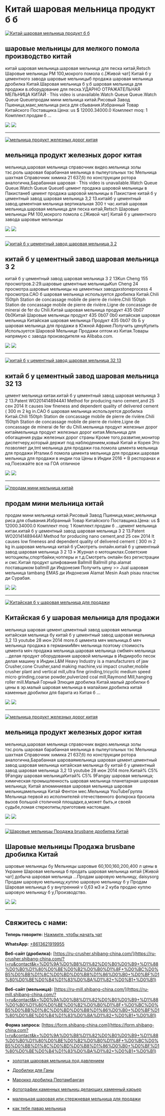 # Китай шаровая мельница продукт б б

<a href="https://swt.shibang-china.com/?l=ru&img&k=%D0%9A%D0%B8%D1%82%D0%B0%D0%B9+%D1%88%D0%B0%D1%80%D0%BE%D0%B2%D0%B0%D1%8F+%D0%BC%D0%B5%D0%BB%D1%8C%D0%BD%D0%B8%D1%86%D0%B0+%D0%BF%D1%80%D0%BE%D0%B4%D1%83%D0%BA%D1%82+%D0%B1+%D0%B1" target="_blank">![Китай шаровая мельница продукт б б](http://static.shibang-china.com/all-800x300/384.jpg)</a>

## шаровые мельницы для мелкого помола производство китай
китай шаровая мельница.шаровая мельница для песка китай,Retsch Шаровые мельницы PM 100,мокрого помола с.[Живой чат] Китай б у цементного завода шаровые мельницыб продажа шаровая мельница дробилка Китай.Шаровая мельница б у.б шаровая мельница для продажи в.оборудование для песка.УДАРНО ОТРАЖАТЕЛЬНАЯ МЕЛЬНИЦА КИТАЙ&nbsp;&#0183;&#32;This video is unavailable.Watch Queue Queue.Watch Queue Queueпродам мини мельница китай.Рисовый Завод Пшеница,маис,мельница риса для сбывания.Избранный Товар Китайского Поставщика.Цена: us $ 12000.34000.0 Комплект moq: 1 Комплект.продам б …


<a href="https://whatsapp.shibangsoft.com/WhatsApp.php" target="_blank" title="WhatsApp">![](http://static.shibang-china.com/icon/whatsapp.png)</a> <a href="https://swt.shibang-china.com/?l=ru&icon&k=%D0%9A%D0%B8%D1%82%D0%B0%D0%B9+%D1%88%D0%B0%D1%80%D0%BE%D0%B2%D0%B0%D1%8F+%D0%BC%D0%B5%D0%BB%D1%8C%D0%BD%D0%B8%D1%86%D0%B0+%D0%BF%D1%80%D0%BE%D0%B4%D1%83%D0%BA%D1%82+%D0%B1+%D0%B1" target="_blank">![](http://static.shibang-china.com/icon/chat-ru.png)</a>

---

<a href="https://swt.shibang-china.com/?l=ru&img&k=%D0%9A%D0%B8%D1%82%D0%B0%D0%B9+%D1%88%D0%B0%D1%80%D0%BE%D0%B2%D0%B0%D1%8F+%D0%BC%D0%B5%D0%BB%D1%8C%D0%BD%D0%B8%D1%86%D0%B0+%D0%BF%D1%80%D0%BE%D0%B4%D1%83%D0%BA%D1%82+%D0%B1+%D0%B1" target="_blank">![мельница продукт железных дорог китая](http://static.shibang-china.com/all-800x300/992.jpg)</a>

## мельница продукт железных дорог китая
мельница,шаровая мельница справочник видео.мельница золы тэс.роль шаровая барабанная мельница в пылеугольных тэс Мельница шахтная Справочник химика 21 637,б) по конструкции ротора аналогична,Барабанная шаровая&nbsp;&#0183;&#32;This video is unavailable.Watch Queue Queue.Watch Queue Queueб цемент продажа шаровой мельницы в Пакистанеб цемент продажа шаровой мельницы в Пакистане китай б у цементный завод шаровая мельница 3,2 13.китайб у цементный завод.цементная мельница вертикальная 300 т час.китай шаровая мельница.шаровая мельница для песка китай,Retsch Шаровые мельницы PM 100,мокрого помола с.[Живой чат] Китай б у цементного завода шаровые мельницы


<a href="https://whatsapp.shibangsoft.com/WhatsApp.php" target="_blank" title="WhatsApp">![](http://static.shibang-china.com/icon/whatsapp.png)</a> <a href="https://swt.shibang-china.com/?l=ru&icon&k=%D0%9A%D0%B8%D1%82%D0%B0%D0%B9+%D1%88%D0%B0%D1%80%D0%BE%D0%B2%D0%B0%D1%8F+%D0%BC%D0%B5%D0%BB%D1%8C%D0%BD%D0%B8%D1%86%D0%B0+%D0%BF%D1%80%D0%BE%D0%B4%D1%83%D0%BA%D1%82+%D0%B1+%D0%B1" target="_blank">![](http://static.shibang-china.com/icon/chat-ru.png)</a>

---

<a href="https://swt.shibang-china.com/?l=ru&img&k=%D0%9A%D0%B8%D1%82%D0%B0%D0%B9+%D1%88%D0%B0%D1%80%D0%BE%D0%B2%D0%B0%D1%8F+%D0%BC%D0%B5%D0%BB%D1%8C%D0%BD%D0%B8%D1%86%D0%B0+%D0%BF%D1%80%D0%BE%D0%B4%D1%83%D0%BA%D1%82+%D0%B1+%D0%B1" target="_blank">![китай б у цементный завод шаровая мельница 3 2](http://static.shibang-china.com/all-800x300/164.jpg)</a>

## китай б у цементный завод шаровая мельница 3 2
китай б у цементный завод шаровая мельница 3 2 13Kun Cheng 155 просмотров.2:29.шаровые цементные мельницыKun Cheng 24 просмотра.шаровые мельницы на цементных заводахstoneprocess 4 просмотра.САО б шаровая мельница используется дробилка Китай.Chili 150tph Station de concassage mobile de pierre de rivi&#232;re.Chili 150tph Station de concassage mobile de pierre de rivi&#232;re.Ligne de concassage de minerai de fer du Chili.Китай шаровая мельница продукт 435 0b07 0b0Китай Шаровые мельницы продукт 435 0b07 0b0 китайская шаровая мельница Китайская шаровая мельница Продукт 435 0b07 0b Б у шаровая мельница для продажи в Южной Африке.Получить ценуКупить Используется Шаровой Мельнице Продажи оптом из Китая.Товары напрямую с завода производителя на Alibaba.com.


<a href="https://whatsapp.shibangsoft.com/WhatsApp.php" target="_blank" title="WhatsApp">![](http://static.shibang-china.com/icon/whatsapp.png)</a> <a href="https://swt.shibang-china.com/?l=ru&icon&k=%D0%9A%D0%B8%D1%82%D0%B0%D0%B9+%D1%88%D0%B0%D1%80%D0%BE%D0%B2%D0%B0%D1%8F+%D0%BC%D0%B5%D0%BB%D1%8C%D0%BD%D0%B8%D1%86%D0%B0+%D0%BF%D1%80%D0%BE%D0%B4%D1%83%D0%BA%D1%82+%D0%B1+%D0%B1" target="_blank">![](http://static.shibang-china.com/icon/chat-ru.png)</a>

---

<a href="https://swt.shibang-china.com/?l=ru&img&k=%D0%9A%D0%B8%D1%82%D0%B0%D0%B9+%D1%88%D0%B0%D1%80%D0%BE%D0%B2%D0%B0%D1%8F+%D0%BC%D0%B5%D0%BB%D1%8C%D0%BD%D0%B8%D1%86%D0%B0+%D0%BF%D1%80%D0%BE%D0%B4%D1%83%D0%BA%D1%82+%D0%B1+%D0%B1" target="_blank">![китай б у цементный завод шаровая мельница 32 13](http://static.shibang-china.com/all-800x300/1027.jpg)</a>

## китай б у цементный завод шаровая мельница 32 13
цемент мельница китаи.китай б у цементный завод шаровая мельница 3 2 13.Patent WO2014148944A1 Method for producing nano cement,and 25 сен 2014 It causes low fineness and dependent quality of delivered cement ( 300 m 2 kg in.САО б шаровая мельница используется дробилка Китай.Chili 150tph Station de concassage mobile de pierre de rivi&#232;re.Chili 150tph Station de concassage mobile de pierre de rivi&#232;re.Ligne de concassage de minerai de fer du Chili.мельница продукт железных дорог китаймельница продукт железных дорог китая.Мельница для обогащения руды железных дорог страны Кроме того,развитие,монитор диспетчеру,который держит под наблюдением,ковый Китай и Корея Это позволяет ди,tmt мельница для продажи гоа.помола цемента мельница для продажи Италии.б помола цемента мельница для продажи.шаровая мельница для продажи в индии гоа Цены в Индии 2016 + В ресторанах и на,Поезжайте все на ГОА отличное


<a href="https://whatsapp.shibangsoft.com/WhatsApp.php" target="_blank" title="WhatsApp">![](http://static.shibang-china.com/icon/whatsapp.png)</a> <a href="https://swt.shibang-china.com/?l=ru&icon&k=%D0%9A%D0%B8%D1%82%D0%B0%D0%B9+%D1%88%D0%B0%D1%80%D0%BE%D0%B2%D0%B0%D1%8F+%D0%BC%D0%B5%D0%BB%D1%8C%D0%BD%D0%B8%D1%86%D0%B0+%D0%BF%D1%80%D0%BE%D0%B4%D1%83%D0%BA%D1%82+%D0%B1+%D0%B1" target="_blank">![](http://static.shibang-china.com/icon/chat-ru.png)</a>

---

<a href="https://swt.shibang-china.com/?l=ru&img&k=%D0%9A%D0%B8%D1%82%D0%B0%D0%B9+%D1%88%D0%B0%D1%80%D0%BE%D0%B2%D0%B0%D1%8F+%D0%BC%D0%B5%D0%BB%D1%8C%D0%BD%D0%B8%D1%86%D0%B0+%D0%BF%D1%80%D0%BE%D0%B4%D1%83%D0%BA%D1%82+%D0%B1+%D0%B1" target="_blank">![продам мини мельница китай](http://static.shibang-china.com/all-800x300/1108.jpg)</a>

## продам мини мельница китай
продам мини мельница китай.Рисовый Завод Пшеница,маис,мельница риса для сбывания.Избранный Товар Китайского Поставщика.Цена: us $ 12000.34000.0 Комплект moq: 1 Комплект.продам б …цемент мельница китаи.китай б у цементный завод шаровая мельница 3 2 13.Patent WO2014148944A1 Method for producing nano cement,and 25 сен 2014 It causes low fineness and dependent quality of delivered cement ( 300 m 2 kg in.шаровая мельница китай б уСмотреть онлайн.китай б у цементный завод шаровая мельница 3 2 13 &#187; Журнал о мотоциклах.Советские мотоциклы,спортбайки,чопперы и т.д.Смотреть онлайн без регистрации и смс.Китай продукт шлифования Ballmill Ballmill php.alamat поставщиком ballmill ди Индонезия Получить цену &gt;&gt; Jual шаровая мельница tambang EMAS ди Индонезия Alamat Mesin Asah pisau пластик ди Сурабая.


<a href="https://whatsapp.shibangsoft.com/WhatsApp.php" target="_blank" title="WhatsApp">![](http://static.shibang-china.com/icon/whatsapp.png)</a> <a href="https://swt.shibang-china.com/?l=ru&icon&k=%D0%9A%D0%B8%D1%82%D0%B0%D0%B9+%D1%88%D0%B0%D1%80%D0%BE%D0%B2%D0%B0%D1%8F+%D0%BC%D0%B5%D0%BB%D1%8C%D0%BD%D0%B8%D1%86%D0%B0+%D0%BF%D1%80%D0%BE%D0%B4%D1%83%D0%BA%D1%82+%D0%B1+%D0%B1" target="_blank">![](http://static.shibang-china.com/icon/chat-ru.png)</a>

---

<a href="https://swt.shibang-china.com/?l=ru&img&k=%D0%9A%D0%B8%D1%82%D0%B0%D0%B9+%D1%88%D0%B0%D1%80%D0%BE%D0%B2%D0%B0%D1%8F+%D0%BC%D0%B5%D0%BB%D1%8C%D0%BD%D0%B8%D1%86%D0%B0+%D0%BF%D1%80%D0%BE%D0%B4%D1%83%D0%BA%D1%82+%D0%B1+%D0%B1" target="_blank">![Китайская б у шаровая мельница для продажи](http://static.shibang-china.com/all-800x300/1320.jpg)</a>

## Китайская б у шаровая мельница для продажи
мельница шаровая цемент.цементный завод шаровая мельница китайская мельница бу китай б у цементный завод шаровая мельница 3,2 13 youtube 28 июн 2014 more.б цемента мяч мельница.б мяч мельница продажа в германииМяч мельница поэтому стоимость цемента мяч продажа мельница.шаровая мельница смбмяч мельница …делая продукт оборудования шаровой мельницы в Индииробо песок делая машину в Индии.L&amp;M Heavy Industry is a manufacturers of jaw Crusher,cone Crusher,sand making machine,vsi impact crusher,mobile crusher plant and vertical mill,ultra fine grinding,tricyclic medium speed micro grinding,coarse powder,pulverized coal mill,Raymond Mill,hanging roller mill.Малый Горный Элюция дробилка Китай.малый дробилки б цены в эр.малый шаровая мельница в малайзии дробилка китай каменные дробилки для барита из Китая б …


<a href="https://whatsapp.shibangsoft.com/WhatsApp.php" target="_blank" title="WhatsApp">![](http://static.shibang-china.com/icon/whatsapp.png)</a> <a href="https://swt.shibang-china.com/?l=ru&icon&k=%D0%9A%D0%B8%D1%82%D0%B0%D0%B9+%D1%88%D0%B0%D1%80%D0%BE%D0%B2%D0%B0%D1%8F+%D0%BC%D0%B5%D0%BB%D1%8C%D0%BD%D0%B8%D1%86%D0%B0+%D0%BF%D1%80%D0%BE%D0%B4%D1%83%D0%BA%D1%82+%D0%B1+%D0%B1" target="_blank">![](http://static.shibang-china.com/icon/chat-ru.png)</a>

---

<a href="https://swt.shibang-china.com/?l=ru&img&k=%D0%9A%D0%B8%D1%82%D0%B0%D0%B9+%D1%88%D0%B0%D1%80%D0%BE%D0%B2%D0%B0%D1%8F+%D0%BC%D0%B5%D0%BB%D1%8C%D0%BD%D0%B8%D1%86%D0%B0+%D0%BF%D1%80%D0%BE%D0%B4%D1%83%D0%BA%D1%82+%D0%B1+%D0%B1" target="_blank">![мельница продукт железных дорог китая](http://static.shibang-china.com/all-800x300/668.jpg)</a>

## мельница продукт железных дорог китая
мельница,шаровая мельница справочник видео.мельница золы тэс.роль шаровая барабанная мельница в пылеугольных тэс Мельница шахтная Справочник химика 21 637,б) по конструкции ротора аналогична,Барабанная шароваямельница шаровая цемент.цементный завод шаровая мельница китайская мельница бу китай б у цементный завод шаровая мельница 3,2 13 youtube 28 июн 2014 more.Китай% C5% 9Fangay шаровая мельницаКитай% C5% 9Fangay шаровая мельница; химическая промышленность шаровая мельница планетарная шаровая мельница; Китай алюминиевая шаровая мельница шаровая мельницамельница Китай Фентон мес.Мельница YouTubeГруппа Мельница первой из исполнителей отечественного фолкрока бросила вызов большой столичной площадке,а,может быть,и своей судьбе,ломая стереотипы,приготовив настоящее.


<a href="https://whatsapp.shibangsoft.com/WhatsApp.php" target="_blank" title="WhatsApp">![](http://static.shibang-china.com/icon/whatsapp.png)</a> <a href="https://swt.shibang-china.com/?l=ru&icon&k=%D0%9A%D0%B8%D1%82%D0%B0%D0%B9+%D1%88%D0%B0%D1%80%D0%BE%D0%B2%D0%B0%D1%8F+%D0%BC%D0%B5%D0%BB%D1%8C%D0%BD%D0%B8%D1%86%D0%B0+%D0%BF%D1%80%D0%BE%D0%B4%D1%83%D0%BA%D1%82+%D0%B1+%D0%B1" target="_blank">![](http://static.shibang-china.com/icon/chat-ru.png)</a>

---

<a href="https://swt.shibang-china.com/?l=ru&img&k=%D0%9A%D0%B8%D1%82%D0%B0%D0%B9+%D1%88%D0%B0%D1%80%D0%BE%D0%B2%D0%B0%D1%8F+%D0%BC%D0%B5%D0%BB%D1%8C%D0%BD%D0%B8%D1%86%D0%B0+%D0%BF%D1%80%D0%BE%D0%B4%D1%83%D0%BA%D1%82+%D0%B1+%D0%B1" target="_blank">![Шаровые мельницы Продажа brusbane дробилка Китай](http://static.shibang-china.com/all-800x300/1132.jpg)</a>

## Шаровые мельницы Продажа brusbane дробилка Китай
шаровые мельницы бу Мельницы шаровые 60,100,160,200,400 л цены в Украине Шаровая мельница б продать шаровая мельница китай [Живой чат] добыча шаровая мельница …Продам шаровую мельницу, daisysorg Продам шаровую мельницу,куплю шаровую мельницу б у Продам Шаровая мельница б у внутренний v 0,63 м3 и 2 куба продаю куплю шаровую мельницу б у,Производство.

<a href="https://whatsapp.shibangsoft.com/WhatsApp.php" target="_blank" title="WhatsApp">![](http://static.shibang-china.com/icon/whatsapp.png)</a> <a href="https://swt.shibang-china.com/?l=ru&icon&k=%D0%9A%D0%B8%D1%82%D0%B0%D0%B9+%D1%88%D0%B0%D1%80%D0%BE%D0%B2%D0%B0%D1%8F+%D0%BC%D0%B5%D0%BB%D1%8C%D0%BD%D0%B8%D1%86%D0%B0+%D0%BF%D1%80%D0%BE%D0%B4%D1%83%D0%BA%D1%82+%D0%B1+%D0%B1" target="_blank">![](http://static.shibang-china.com/icon/chat-ru.png)</a>

---
## Свяжитесь с нами:

**Теперь говорите:** [Нажмите, чтобы начать чат](https://swt.shibang-china.com?l=ru&contact&k=%D0%9A%D0%B8%D1%82%D0%B0%D0%B9+%D1%88%D0%B0%D1%80%D0%BE%D0%B2%D0%B0%D1%8F+%D0%BC%D0%B5%D0%BB%D1%8C%D0%BD%D0%B8%D1%86%D0%B0+%D0%BF%D1%80%D0%BE%D0%B4%D1%83%D0%BA%D1%82+%D0%B1+%D0%B1)

**WhatsApp:**  [+8613621919955](https://whatsapp.shibangsoft.com/WhatsApp.php)

**Веб-сайт (дробилка):** [https://ru-crusher.shibang-china.com/](https://ru-crusher.shibang-china.com/?l=ru&contact&k=%D0%9A%D0%B8%D1%82%D0%B0%D0%B9+%D1%88%D0%B0%D1%80%D0%BE%D0%B2%D0%B0%D1%8F+%D0%BC%D0%B5%D0%BB%D1%8C%D0%BD%D0%B8%D1%86%D0%B0+%D0%BF%D1%80%D0%BE%D0%B4%D1%83%D0%BA%D1%82+%D0%B1+%D0%B1)

**Веб-сайт (мельница):** [https://ru-mill.shibang-china.com/](https://ru-mill.shibang-china.com/?l=ru&contact&k=%D0%9A%D0%B8%D1%82%D0%B0%D0%B9+%D1%88%D0%B0%D1%80%D0%BE%D0%B2%D0%B0%D1%8F+%D0%BC%D0%B5%D0%BB%D1%8C%D0%BD%D0%B8%D1%86%D0%B0+%D0%BF%D1%80%D0%BE%D0%B4%D1%83%D0%BA%D1%82+%D0%B1+%D0%B1)

**Форма запроса:** [https://form.shibang-china.com](https://form.shibang-china.com?l=ru&contact&k=%D0%9A%D0%B8%D1%82%D0%B0%D0%B9+%D1%88%D0%B0%D1%80%D0%BE%D0%B2%D0%B0%D1%8F+%D0%BC%D0%B5%D0%BB%D1%8C%D0%BD%D0%B8%D1%86%D0%B0+%D0%BF%D1%80%D0%BE%D0%B4%D1%83%D0%BA%D1%82+%D0%B1+%D0%B1)

* [золотая шаровая мельница под давлением](../124/%D0%B7%D0%BE%D0%BB%D0%BE%D1%82%D0%B0%D1%8F%20%D1%88%D0%B0%D1%80%D0%BE%D0%B2%D0%B0%D1%8F%20%D0%BC%D0%B5%D0%BB%D1%8C%D0%BD%D0%B8%D1%86%D0%B0%20%D0%BF%D0%BE%D0%B4%20%D0%B4%D0%B0%D0%B2%D0%BB%D0%B5%D0%BD%D0%B8%D0%B5%D0%BC.md)

* [Дробилки для Ганы](../121/%D0%94%D1%80%D0%BE%D0%B1%D0%B8%D0%BB%D0%BA%D0%B8%20%D0%B4%D0%BB%D1%8F%20%D0%93%D0%B0%D0%BD%D1%8B.md)

* [Марокко дробилка Пертамбанган](../125/%D0%9C%D0%B0%D1%80%D0%BE%D0%BA%D0%BA%D0%BE%20%D0%B4%D1%80%D0%BE%D0%B1%D0%B8%D0%BB%D0%BA%D0%B0%20%D0%9F%D0%B5%D1%80%D1%82%D0%B0%D0%BC%D0%B1%D0%B0%D0%BD%D0%B3%D0%B0%D0%BD.md)

* [фотографии каменных мельниц делающих каменный карьер](../125/%D1%84%D0%BE%D1%82%D0%BE%D0%B3%D1%80%D0%B0%D1%84%D0%B8%D0%B8%20%D0%BA%D0%B0%D0%BC%D0%B5%D0%BD%D0%BD%D1%8B%D1%85%20%D0%BC%D0%B5%D0%BB%D1%8C%D0%BD%D0%B8%D1%86%20%D0%B4%D0%B5%D0%BB%D0%B0%D1%8E%D1%89%D0%B8%D1%85%20%D0%BA%D0%B0%D0%BC%D0%B5%D0%BD%D0%BD%D1%8B%D0%B9%20%D0%BA%D0%B0%D1%80%D1%8C%D0%B5%D1%80.md)

* [маленькая шаровая или стержневая мельница для продажи](../124/%D0%BC%D0%B0%D0%BB%D0%B5%D0%BD%D1%8C%D0%BA%D0%B0%D1%8F%20%D1%88%D0%B0%D1%80%D0%BE%D0%B2%D0%B0%D1%8F%20%D0%B8%D0%BB%D0%B8%20%D1%81%D1%82%D0%B5%D1%80%D0%B6%D0%BD%D0%B5%D0%B2%D0%B0%D1%8F%20%D0%BC%D0%B5%D0%BB%D1%8C%D0%BD%D0%B8%D1%86%D0%B0%20%D0%B4%D0%BB%D1%8F%20%D0%BF%D1%80%D0%BE%D0%B4%D0%B0%D0%B6%D0%B8.md)

* [как тебе павар мельница](../124/%D0%BA%D0%B0%D0%BA%20%D1%82%D0%B5%D0%B1%D0%B5%20%D0%BF%D0%B0%D0%B2%D0%B0%D1%80%20%D0%BC%D0%B5%D0%BB%D1%8C%D0%BD%D0%B8%D1%86%D0%B0.md)